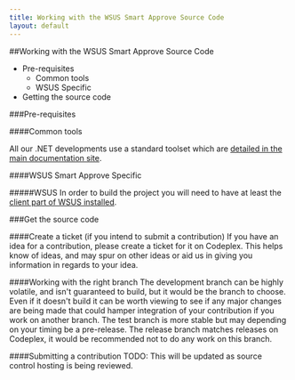 ```yaml
---
title: Working with the WSUS Smart Approve Source Code
layout: default
---
```


##Working with the WSUS Smart Approve Source Code
<ul>
	<li>
	Pre-requisites
	<ul>
		<li>Common tools</li>
		<li>WSUS Specific</li>
	</ul>
	</li>
	<li>Getting the source code</li>
</ul>

###Pre-requisites

####Common tools

All our .NET developments use a standard toolset which are [detailed in the main documentation site](/nettoolset/ "View details on the standard .NET toolset").

####WSUS Smart Approve Specific

#####WSUS
In order to build the project you will need to have at least the [client part of WSUS installed](wsusclient/ "Details on installing the client part of WSUS").

###Get the source code

####Create a ticket (if you intend to submit a contribution)</h2>
If you have an idea for a contribution, please create a ticket for it on Codeplex. This helps know of ideas, and may spur on other ideas or aid us in giving you information in regards to your idea.

####Working with the right branch
The development branch can be highly volatile, and isn't guaranteed to build, but it would be the branch to choose.  Even if it doesn't build it can be worth viewing to see if any major changes are being made that could hamper integration of your contribution if you work on another branch. The test branch is more stable but may depending on your timing be a pre-release. The release branch matches releases on Codeplex, it would be recommended not to do any work on this branch.

####Submitting a contribution
TODO: This will be updated as source control hosting is being reviewed.
